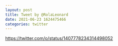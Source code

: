 ```yaml
--- 
layout: post 
title: Tweet by @RolaLeonard 
date: 2021-06-23 1624475466 
categories: twitter 
--- 
```

https://twitter.com/o/status/1407778234314498052